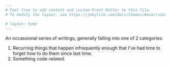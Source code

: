 ```yaml
---
# Feel free to add content and custom Front Matter to this file.
# To modify the layout, see https://jekyllrb.com/docs/themes/#overriding-theme-defaults

# layout: home
---
```


An occassional series of writings, generally falling into one of 2 categories:

 1. Recurring things that happen infrequently enough that I've had time to forget how to do them since last time.
 1. Something code-related.
